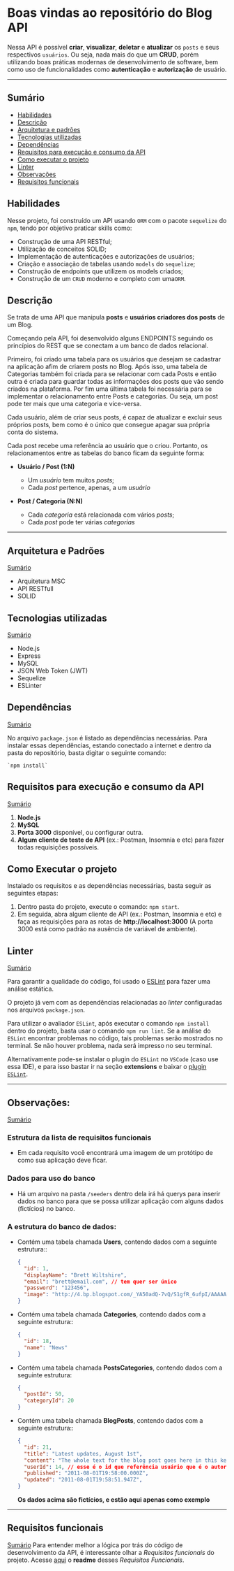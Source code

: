 # Boas vindas ao repositório do **Blog API**

Nessa API é possível **criar**, **visualizar**, **deletar** e **atualizar** os `posts` e seus respectivos `usuários`. Ou seja, nada mais do que um **CRUD**, porém utilizando boas práticas modernas de desenvolvimento de software, bem como uso de funcionalidades como **autenticação** e **autorização** de usuário.

---

## <span id="sumario">Sumário</span>

- [Habilidades](#habilidades)
- [Descrição](#descrição)
- [Arquitetura e padrões](#arquitetura-e-padroes)
- [Tecnologias utilizadas](#tecnologias-utilizadas)
- [Dependências](#dependencias)
- [Requisitos para execução e consumo da API](#requisitos-execucao)
- [Como executar o projeto](#como-executar-o-projeto)
- [Linter](#linter)
- [Observações](#-observações)
- [Requisitos funcionais](#requisitos-funcionais)
  
## Habilidades 

Nesse projeto, foi construído um API usando `ORM` com o pacote `sequelize` do `npm`, tendo por objetivo praticar skills como:
 - Construção de uma API RESTful;
 - Utilização de conceitos SOLID;
 - Implementação de autenticações e autorizações de usuários; 
 - Criação e associação de tabelas usando `models` do `sequelize`;
 - Construção de endpoints que utilizem os models criados; 
 - Construção de um `CRUD` moderno e completo com uma`ORM`.


## Descrição

Se trata de uma API que manipula **posts** e **usuários criadores dos posts** de um Blog.

Começando pela API, foi desenvolvido alguns ENDPOINTS seguindo os princípios do REST que se conectam a um banco de dados relacional.

Primeiro, foi criado uma tabela para os usuários que desejam se cadastrar na aplicação afim de criarem posts no Blog. Após isso, uma tabela de Categorias também foi criada para se relacionar com cada Posts e então outra é criada para guardar todas as informações dos posts que vão sendo criados na plataforma. Por fim uma última tabela foi necessária para se implementar o relacionamento entre Posts e categorias. Ou seja, um post pode ter mais que uma categoria e vice-versa.

Cada usuário, além de criar seus posts, é capaz de atualizar e excluir seus próprios posts, bem como é o único que consegue apagar sua própria conta do sistema.

Cada post recebe uma referência ao usuário que o criou.
Portanto, os relacionamentos entre as tabelas do banco ficam da seguinte forma:

- **Usuário / Post (1:N)**
  - Um _usuário_ tem muitos _posts_;
  - Cada _post_ pertence, apenas, a um _usuário_

- **Post / Categoria (N:N)**
  - Cada _categoria_ está relacionada com vários _posts_;
  - Cada _post_ pode ter várias _categorias_

---

## <span id="arquitetura-e-padroes">Arquitetura e Padrões</span>
<a href="#sumario">Sumário</a>

* Arquitetura MSC
* API RESTfull
* SOLID

## <span id="tecnologias-utilizadas">Tecnologias utilizadas</span>
<a href="#sumario">Sumário</a>

* Node.js
* Express
* MySQL
* JSON Web Token (JWT)
* Sequelize
* ESLinter

## <span id="dependencias">Dependências</span>
<a href="#sumario">Sumário</a>

No arquivo `package.json` é listado as dependências necessárias.
Para instalar essas dependências, estando conectado a internet e dentro da pasta do repositório, basta digitar o seguinte comando:

    `npm install`

## <span id="requisitos-execucao">Requisitos para execução e consumo da API</span>
<a href="#sumario">Sumário</a>

1. **Node.js**
2. **MySQL**
3. **Porta 3000** disponível, ou configurar outra.
4. **Algum cliente de teste de API** (ex.: Postman, Insomnia e etc) para fazer todas requisições possíveis.

## Como Executar o projeto

Instalado os requisitos e as dependências necessárias, basta seguir as seguintes etapas:

1. Dentro pasta do projeto, execute o comando: `npm start`.
2. Em seguida, abra algum cliente de API (ex.: Postman, Insomnia e etc) e faça as requisições para as rotas de **http://localhost:3000** (A porta 3000 está como padrão na ausência de variável de ambiente).

## Linter
<a href="#sumario">Sumário</a>

Para garantir a qualidade do código, foi usado o [ESLint](https://eslint.org/) para fazer uma análise estática.

O projeto já vem com as dependências relacionadas ao _linter_ configuradas nos arquivos `package.json`.

Para utilizar o avaliador `ESLint`, após executar o comando `npm install` dentro do projeto, basta usar o comando `npm run lint`. Se a análise do `ESLint` encontrar problemas no código, tais problemas serão mostrados no terminal. Se não houver problema, nada será impresso no seu terminal.

Alternativamente pode-se instalar o plugin do `ESLint` no `VSCode` (caso use essa IDE), e para isso bastar ir na seção **extensions** e baixar o [plugin `ESLint`](https://marketplace.visualstudio.com/items?itemName=dbaeumer.vscode-eslint).


---

## Observações:
<a href="#sumario">Sumário</a>

### Estrutura da lista de requisitos funcionais

- Em cada requisito você encontrará uma imagem de um protótipo de como sua aplicação deve ficar. 

### Dados para uso do banco

- Há um arquivo na pasta `/seeders` dentro dela irá há querys para inserir dados no banco para que se possa utilizar aplicação com alguns dados (fictícios) no banco. 

### A estrutura do banco de dados:


- Contém uma tabela chamada **Users**, contendo dados com a seguinte estrutura::

  ```json
  {
    "id": 1,
    "displayName": "Brett Wiltshire",
    "email": "brett@email.com", // tem quer ser único
    "password": "123456",
    "image": "http://4.bp.blogspot.com/_YA50adQ-7vQ/S1gfR_6ufpI/AAAAAAAAAAk/1ErJGgRWZDg/S45/brett.png"
  }
  ```
- Contém uma tabela chamada **Categories**, contendo dados com a seguinte estrutura::

  ```json
  {
    "id": 18,
    "name": "News"
  }
  ```

- Contém uma tabela chamada **PostsCategories**, contendo dados com a seguinte estrutura:

  ```json
  {
    "postId": 50,
    "categoryId": 20
  }
  ```

- Contém uma tabela chamada **BlogPosts**, contendo dados com a seguinte estrutura::

  ```json
  {
    "id": 21,
    "title": "Latest updates, August 1st",
    "content": "The whole text for the blog post goes here in this key",
    "userId": 14, // esse é o id que referência usuário que é o autor do post
    "published": "2011-08-01T19:58:00.000Z",
    "updated": "2011-08-01T19:58:51.947Z",
  }
  ```
  
  **Os dados acima são fictícios, e estão aqui apenas como exemplo**  

---

## Requisitos funcionais
<a href="#sumario">Sumário</a>
Para entender melhor a lógica por trás do código de desenvolvimento da API, é interessante olhar a _Requisitos funcionais_ do projeto.
Acesse  [aqui](Functional-Requirements.md) o **readme** desses _Requisitos Funcionais_.
